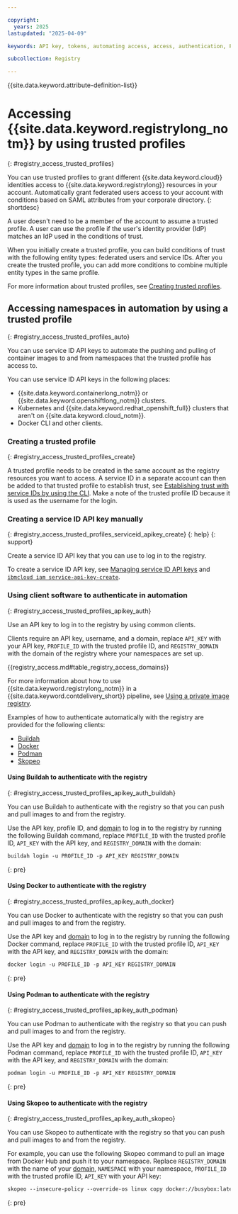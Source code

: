 ```yaml
---

copyright:
  years: 2025
lastupdated: "2025-04-09"

keywords: API key, tokens, automating access, access, authentication, Podman, Skopeo, Buildah, Docker, client, authenticate, iam, domain, service id api key, trusted profiles,

subcollection: Registry

---
```


{{site.data.keyword.attribute-definition-list}}

# Accessing {{site.data.keyword.registrylong_notm}} by using trusted profiles
{: #registry_access_trusted_profiles}

You can use trusted profiles to grant different {{site.data.keyword.cloud}} identities access to {{site.data.keyword.registrylong}} resources in your account. Automatically grant federated users access to your account with conditions based on SAML attributes from your corporate directory.
{: shortdesc}

A user doesn't need to be a member of the account to assume a trusted profile. A user can use the profile if the user's identity provider (IdP) matches an IdP used in the conditions of trust.

When you initially create a trusted profile, you can build conditions of trust with the following entity types: federated users and service IDs. After you create the trusted profile, you can add more conditions to combine multiple entity types in the same profile.

For more information about trusted profiles, see [Creating trusted profiles](/docs/account?topic=account-create-trusted-profile&interface=cli#create-profile-serviceid-cli).

## Accessing namespaces in automation by using a trusted profile
{: #registry_access_trusted_profiles_auto}

You can use service ID API keys to automate the pushing and pulling of container images to and from namespaces that the trusted profile has access to.

You can use service ID API keys in the following places:

- {{site.data.keyword.containerlong_notm}} or {{site.data.keyword.openshiftlong_notm}} clusters.
- Kubernetes and {{site.data.keyword.redhat_openshift_full}} clusters that aren't on {{site.data.keyword.cloud_notm}}.
- Docker CLI and other clients.

### Creating a trusted profile
{: #registry_access_trusted_profiles_create}

A trusted profile needs to be created in the same account as the registry resources you want to access. A service ID in a separate account can then be added to that trusted profile to establish trust, see [Establishing trust with service IDs by using the CLI](/docs/account?topic=account-create-trusted-profile&interface=cli#create-profile-serviceid-cli). Make a note of the trusted profile ID because it is used as the username for the login.

### Creating a service ID API key manually
{: #registry_access_trusted_profiles_serviceid_apikey_create}
{: help}
{: support}

Create a service ID API key that you can use to log in to the registry.

To create a service ID API key, see [Managing service ID API keys](/docs/account?topic=account-serviceidapikeys) and [`ibmcloud iam service-api-key-create`](/docs/cli?topic=cli-ibmcloud_commands_iam#ibmcloud_iam_service_api_key_create).

### Using client software to authenticate in automation
{: #registry_access_trusted_profiles_apikey_auth}

Use an API key to log in to the registry by using common clients.

Clients require an API key, username, and a domain, replace `API_KEY` with your API key, `PROFILE_ID` with the trusted profile ID, and `REGISTRY_DOMAIN` with the domain of the registry where your namespaces are set up.

{{registry_access.md#table_registry_access_domains}}

For more information about how to use {{site.data.keyword.registrylong_notm}} in a {{site.data.keyword.contdelivery_short}} pipeline, see [Using a private image registry](/docs/ContinuousDelivery?topic=ContinuousDelivery-custom_docker_images#private_image_registry).

Examples of how to authenticate automatically with the registry are provided for the following clients:

- [Buildah](#registry_access_trusted_profiles_apikey_auth_buildah)
- [Docker](#registry_access_trusted_profiles_apikey_auth_docker)
- [Podman](#registry_access_trusted_profiles_apikey_auth_podman)
- [Skopeo](#registry_access_trusted_profiles_apikey_auth_skopeo)

#### Using Buildah to authenticate with the registry
{: #registry_access_trusted_profiles_apikey_auth_buildah}

You can use Buildah to authenticate with the registry so that you can push and pull images to and from the registry.

Use the API key, profile ID, and [domain](#registry_access_trusted_profiles_apikey_auth) to log in to the registry by running the following Buildah command, replace `PROFILE_ID` with the trusted profile ID, `API_KEY` with the API key, and `REGISTRY_DOMAIN` with the domain:

```txt
buildah login -u PROFILE_ID -p API_KEY REGISTRY_DOMAIN
```
{: pre}

#### Using Docker to authenticate with the registry
{: #registry_access_trusted_profiles_apikey_auth_docker}

You can use Docker to authenticate with the registry so that you can push and pull images to and from the registry.

Use the API key and [domain](#registry_access_trusted_profiles_apikey_auth) to log in to the registry by running the following Docker command, replace `PROFILE_ID` with the trusted profile ID, `API_KEY` with the API key, and `REGISTRY_DOMAIN` with the domain:

```txt
docker login -u PROFILE_ID -p API_KEY REGISTRY_DOMAIN
```
{: pre}

#### Using Podman to authenticate with the registry
{: #registry_access_trusted_profiles_apikey_auth_podman}

You can use Podman to authenticate with the registry so that you can push and pull images to and from the registry.

Use the API key and [domain](#registry_access_trusted_profiles_apikey_auth) to log in to the registry by running the following Podman command, replace `PROFILE_ID` with the trusted profile ID, `API_KEY` with the API key, and `REGISTRY_DOMAIN` with the domain:

```txt
podman login -u PROFILE_ID -p API_KEY REGISTRY_DOMAIN
```
{: pre}

#### Using Skopeo to authenticate with the registry
{: #registry_access_trusted_profiles_apikey_auth_skopeo}

You can use Skopeo to authenticate with the registry so that you can push and pull images to and from the registry.

For example, you can use the following Skopeo command to pull an image from Docker Hub and push it to your namespace. Replace `REGISTRY_DOMAIN` with the name of your [domain](#registry_access_trusted_profiles_apikey_auth), `NAMESPACE` with your namespace, `PROFILE_ID` with the trusted profile ID, `API_KEY` with your API key:

```txt
skopeo --insecure-policy --override-os linux copy docker://busybox:latest docker://REGISTRY_DOMAIN/NAMESPACE/busybox:latest --dest-creds PROFILE_ID:API_KEY
```
{: pre}

